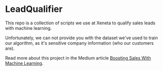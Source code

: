 # LeadQualifier

This repo is a collection of scripts we use at Xeneta to qualify sales leads with machine learning.

Unfortunately, we can not provide you with the dataset we've used to train our algorithm, as it's sensitive company information (who our customers are).

Read more about this project in the Medium article [Boosting Sales With Machine Learning](https://medium.com/xeneta/boosting-sales-with-machine-learning-fbcf2e618be3).
